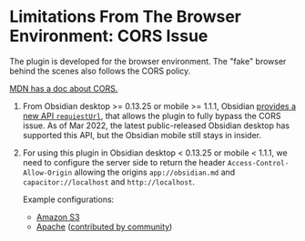 # Limitations From The Browser Environment: CORS Issue

The plugin is developed for the browser environment. The "fake" browser behind the scenes also follows the CORS policy.

[MDN has a doc about CORS.](https://developer.mozilla.org/en-US/docs/Web/HTTP/CORS)

1. From Obsidian desktop >= 0.13.25 or mobile >= 1.1.1, Obsidian [provides a new API `requiestUrl`](https://forum.obsidian.md/t/obsidian-release-v0-13-25-insider-build/32701), that allows the plugin to fully bypass the CORS issue. As of Mar 2022, the latest public-released Obsidian desktop has supported this API, but the Obsidian mobile still stays in insider.

2. For using this plugin in Obsidian desktop < 0.13.25 or mobile < 1.1.1, we need to configure the server side to return the header `Access-Control-Allow-Origin` allowing the origins `app://obsidian.md` and `capacitor://localhost` and `http://localhost`.

   Example configurations:
   - [Amazon S3](./s3_cors_configure.md)
   - [Apache](./apache_cors_configure.md) ([contributed by community](https://github.com/remotely-save/remotely-save/pull/31))
